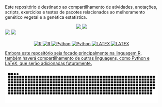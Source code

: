 Este repositório é destinado ao compartilhamento de atividades, anotações, scripts, exercícios e testes de pacotes relacionados ao melhoramento genético vegetal e a genética estatística. 

<div align="center">
<a href="https://github.com/Amatiussi"> 
    <img height="150em" src="https://github-readme-stats.vercel.app/api?username=Amatiussi&count_private=true&include_all_commits=true&show_icons=true&theme=dracula&hide_border=false&show_owner=true"/>
    <img height="130em" src="https://github-readme-stats.vercel.app/api/top-langs/?username=Amatiussi&theme=dracula&hide_border=false&&layout=compact"/>
</div>


<div>
<a href="https://github.com/Amatiussi">
<img loading="lazy" height="180em" src="https://github-readme-stats.vercel.app/api/top-langs/?username=Amatiussi &layout=compact&langs_count=7&theme=dracula"/>
<img loading="lazy" height="180em" src="https://github-readme-stats.vercel.app/api?username=Amatiussi &show_icons=true&theme=dracula&include_all_commits=true&count_private=true"/>
</div>


<div align="center" style="display: inline_block"><br>
  <img align="center" alt="R" height="40" width="40" src="https://cdn.jsdelivr.net/gh/devicons/devicon@latest/icons/r/r-original.svg"/>
  <img align="center" alt="R" height="30" width="40" src="https://cdn.jsdelivr.net/gh/devicons/devicon@latest/icons/rstudio/rstudio-original.svg"/>
  <img align="center" alt="Python" height="40" width="40" src="https://cdn.jsdelivr.net/gh/devicons/devicon@latest/icons/python/python-original.svg"/>
  <img align="center" alt="Python" height="30" width="40" src="https://cdn.jsdelivr.net/gh/devicons/devicon@latest/icons/spyder/spyder-original.svg"/>
    <img align="center" alt="LATEX" height="30" width="35" src="https://icongr.am/entypo/bar-graph.svg?size=128&color=ffffff"></img>
  <img align="center" alt="LATEX" height="50" width="50" src="https://devicon-website.vercel.app/api/latex/original.svg?color=%23FFFFFF"></img>
</div>

Embora este repositório seja focado principalmente na linguagem R, também haverá compartilhamento de outras linguagens, como Python e LaTeX, que serão adicionadas futuramente.


![Snake animation](https://github.com/Amatiussi/Amatiussi/blob/output/github-contribution-grid-snake.svg)

